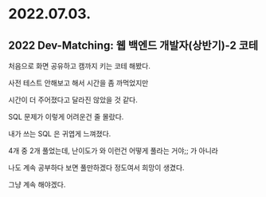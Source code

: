 # 2022.07.03.

## 2022 Dev-Matching: 웹 백엔드 개발자(상반기)-2 코테

처음으로 화면 공유하고 캠까지 키는 코테 해봤다.

사전 테스트 안해보고 해서 시간을 좀 까먹었지만

시간이 더 주어졌다고 달라진 않았을 것 같다.

SQL 문제가 이렇게 어려운건 줄 몰랐다.

내가 쓰는 SQL 은 귀엽게 느껴졌다.

4개 중 2개 풀었는데, 난이도가 와 이런건 어떻게 풀라는 거야;; 가 아니라

나도 계속 공부하다 보면 풀만하겠다 정도여서 희망이 생겼다.

그냥 계속 해야겠다.